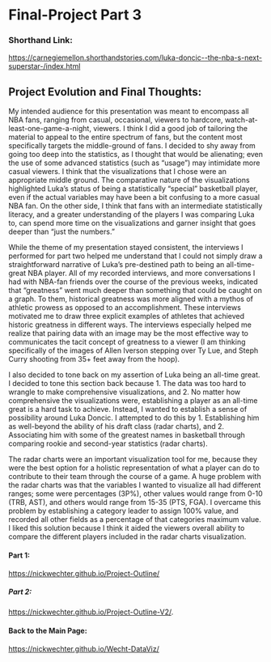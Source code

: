 # Final-Project Part 3

### Shorthand Link:
https://carnegiemellon.shorthandstories.com/luka-doncic--the-nba-s-next-superstar-/index.html

## Project Evolution and Final Thoughts:

My intended audience for this presentation was meant to encompass all NBA fans, ranging from casual, occasional, viewers to hardcore, watch-at-least-one-game-a-night, viewers. I think I did a good job of tailoring the material to appeal to the entire spectrum of fans, but the content most specifically targets the middle-ground of fans. I decided to shy away from going too deep into the statistics, as I thought that would be alienating; even the use of some advanced statistics (such as “usage”) may intimidate more casual viewers. I think that the visualizations that I chose were an appropriate middle ground. The comparative nature of the visualizations highlighted Luka’s status of being a statistically “special” basketball player, even if the actual variables may have been a bit confusing to a more casual NBA fan. On the other side, I think that fans with an intermediate statistically literacy, and a greater understanding of the players I was comparing Luka to, can spend more time on the visualizations and garner insight that goes deeper than “just the numbers.”

While the theme of my presentation stayed consistent, the interviews I performed for part two helped me understand that I could not simply draw a straightforward narrative of Luka’s pre-destined path to being an all-time-great NBA player. All of my recorded interviews, and more conversations I had with NBA-fan friends over the course of the previous weeks, indicated that “greatness” went much deeper than something that could be caught on a graph. To them, historical greatness was more aligned with a mythos of athletic prowess as opposed to an accomplishment. These interviews motivated me to draw three explicit examples of athletes that achieved historic greatness in different ways. The interviews especially helped me realize that pairing data with an image may be the most effective way to communicates the tacit concept of greatness to a viewer (I am thinking specifically of the images of Allen Iverson stepping over Ty Lue, and Steph Curry shooting from 35+ feet away from the hoop). 

I also decided to tone back on my assertion of Luka being an all-time great. I decided to tone this section back because 1. The data was too hard to wrangle to make comprehensive visualizations, and 2. No matter how comprehensive the visualizations were, establishing a player as an all-time great is a hard task to achieve. Instead, I wanted to establish a sense of possibility around Luka Doncic. I attempted to do this by 1. Establishing him as well-beyond the ability of his draft class (radar charts), and 2. Associating him with some of the greatest names in basketball through comparing rookie and second-year statistics (radar charts). 

The radar charts were an important visualization tool for me, because they were the best option for a holistic representation of what a player can do to contribute to their team through the course of a game. A huge problem with the radar charts was that the variables I wanted to visualize all had different ranges; some were percentages (3P%), other values would range from 0-10 (TRB, AST), and others would range from 15-35 (PTS, FGA). I overcame this problem by establishing a category leader to assign 100% value, and recorded all other fields as a percentage of that categories maximum value. I liked this solution because I think it aided the viewers overall ability to compare the different players included in the radar charts visualization.  


#### Part 1:
https://nickwechter.github.io/Project-Outline/

##### Part 2:
https://nickwechter.github.io/Project-Outline-V2/.

#### Back to the Main Page:
https://nickwechter.github.io/Wecht-DataViz/


